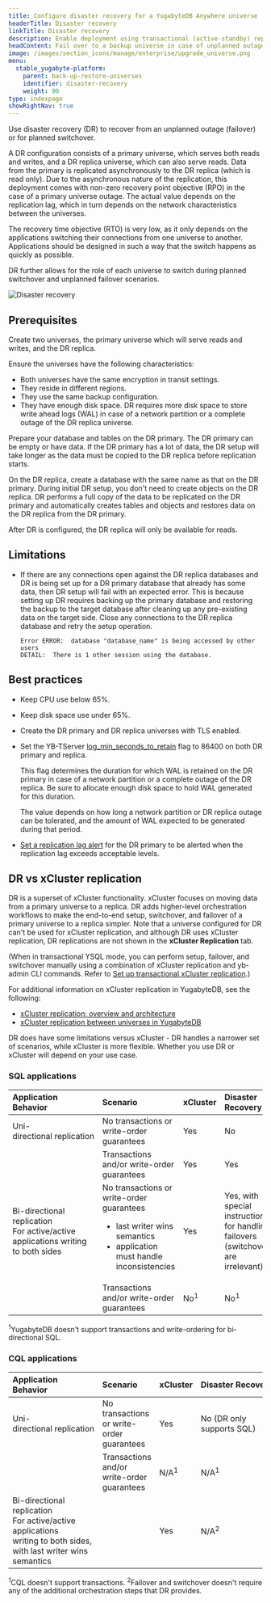 ```yaml
---
title: Configure disaster recovery for a YugabyteDB Anywhere universe
headerTitle: Disaster recovery
linkTitle: Disaster recovery
description: Enable deployment using transactional (active-standby) replication between universes
headContent: Fail over to a backup universe in case of unplanned outages
image: /images/section_icons/manage/enterprise/upgrade_universe.png
menu:
  stable_yugabyte-platform:
    parent: back-up-restore-universes
    identifier: disaster-recovery
    weight: 90
type: indexpage
showRightNav: true
---
```


Use disaster recovery (DR) to recover from an unplanned outage (failover) or for planned switchover.

A DR configuration consists of a primary universe, which serves both reads and writes, and a DR replica universe, which can also serve reads. Data from the primary is replicated asynchronously to the DR replica (which is read only). Due to the asynchronous nature of the replication, this deployment comes with non-zero recovery point objective (RPO) in the case of a primary universe outage. The actual value depends on the replication lag, which in turn depends on the network characteristics between the universes.

The recovery time objective (RTO) is very low, as it only depends on the applications switching their connections from one universe to another. Applications should be designed in such a way that the switch happens as quickly as possible.

DR further allows for the role of each universe to switch during planned switchover and unplanned failover scenarios.

![Disaster recovery](/images/deploy/xcluster/xcluster-transactional.png)

## Prerequisites

Create two universes, the primary universe which will serve reads and writes, and the DR replica.

Ensure the universes have the following characteristics:

- Both universes have the same encryption in transit settings.
- They reside in different regions.
- They use the same backup configuration.
- They have enough disk space. DR requires more disk space to store write ahead logs (WAL) in case of a network partition or a complete outage of the DR replica universe.

Prepare your database and tables on the DR primary. The DR primary can be empty or have data. If the DR primary has a lot of data, the DR setup will take longer as the data must be copied to the DR replica before replication starts.

On the DR replica, create a database with the same name as that on the DR primary. During initial DR setup, you don't need to create objects on the DR replica. DR performs a full copy of the data to be replicated on the DR primary and automatically creates tables and objects and restores data on the DR replica from the DR primary.

After DR is configured, the DR replica will only be available for reads.

## Limitations

- If there are any connections open against the DR replica databases and DR is being set up for a DR primary database that already has some data, then DR setup will fail with an expected error. This is because setting up DR requires backing up the primary database and restoring the backup to the target database after cleaning up any pre-existing data on the target side. Close any connections to the DR replica database and retry the setup operation.

    ```output
    Error ERROR:  database "database_name" is being accessed by other users
    DETAIL:  There is 1 other session using the database.
    ```

## Best practices

- Keep CPU use below 65%.
- Keep disk space use under 65%.
- Create the DR primary and DR replica universes with TLS enabled.
- Set the YB-TServer [log_min_seconds_to_retain](../../../reference/configuration/yb-tserver/#log-min-seconds-to-retain) flag to 86400 on both DR primary and replica.

    This flag determines the duration for which WAL is retained on the DR primary in case of a network partition or a complete outage of the DR replica. Be sure to allocate enough disk space to hold WAL generated for this duration.

    The value depends on how long a network partition or DR replica outage can be tolerated, and the amount of WAL expected to be generated during that period.

- [Set a replication lag alert](./disaster-recovery-setup/#set-up-replication-lag-alerts) for the DR primary to be alerted when the replication lag exceeds acceptable levels.

## DR vs xCluster replication

DR is a superset of xCluster functionality. xCluster focuses on moving data from a primary universe to a replica. DR adds higher-level orchestration workflows to make the end-to-end setup, switchover, and failover of a primary universe to a replica simpler. Note that a universe configured for DR can't be used for xCluster replication, and although DR uses xCluster replication, DR replications are not shown in the **xCluster Replication** tab.

(When in transactional YSQL mode, you can perform setup, failover, and switchover manually using a combination of xCluster replication and yb-admin CLI commands. Refer to [Set up transactional xCluster replication](../../../deploy/multi-dc/async-replication/async-transactional-setup/).)

For additional information on xCluster replication in YugabyteDB, see the following:

- [xCluster replication: overview and architecture](../../../architecture/docdb-replication/async-replication/)
- [xCluster replication between universes in YugabyteDB](../../../deploy/multi-dc/async-replication/)

DR does have some limitations versus xCluster - DR handles a narrower set of scenarios, while xCluster is more flexible. Whether you use DR or xCluster will depend on your use case.

### SQL applications

| Application Behavior | Scenario | xCluster | Disaster Recovery |
| :------------------- | :------- | :------- | :---------------- |
| Uni-directional&nbsp;replication | No transactions or write-order guarantees | Yes | No |
| | Transactions and/or write-order guarantees | Yes | Yes |
| Bi-directional replication<br>For active/active applications writing to both sides | No transactions or write-order guarantees<ul><li>last writer wins semantics</li><li>application must handle inconsistencies</li></ul> | Yes | Yes, with special instructions for handling failovers (switchovers are irrelevant) |
| | Transactions and/or write-order guarantees | No<sup>1</sup> | No<sup>1</sup> |

<sup>1</sup>YugabyteDB doesn't support transactions and write-ordering for bi-directional SQL.

### CQL applications

| Application Behavior | Scenario | xCluster | Disaster&nbsp;Recovery |
| :------------------- | :------- | :------- | :---------------- |
| Uni-directional&nbsp;replication | No transactions or write-order guarantees | Yes | No (DR only supports SQL) |
| | Transactions and/or write-order guarantees | N/A<sup>1</sup> | N/A<sup>1</sup> |
| Bi-directional replication<br>For active/active applications<br>writing to both sides, with last writer wins semantics | | Yes | N/A<sup>2</sup> |

<sup>1</sup>CQL doesn't support transactions.
<sup>2</sup>Failover and switchover doesn't require any of the additional orchestration steps that DR provides.
